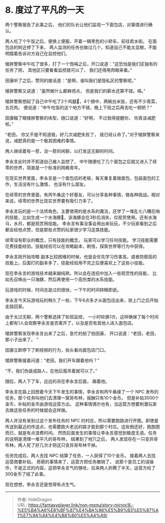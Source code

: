 # 8. 度过了平凡的一天


两个警察报告了此事之后， 他们的队长让他们监视一下面包店，对事情进行确认。 

两人吃了个午饭之后，便换上便服，开着一辆黑色的小轿车，前往若水街。 在面包店的附近停了下来， 两人监测的任务也做过几个，知道自己不能太显眼，不能明摆着告诉对方自己在监控他们。 

矮胖警察中午吃了很多，打了一个饱嗝之后，开口说道：“这恐怕是我们区独有的任务了把， 其他区只要看看监控就可以了， 我们还得用肉眼来看。”

田康听了之后，赞同的接话道：“是啊，谁叫我们是隐私区的警察呢。”

矮胖警察又说道：“虽然做什么都麻烦点， 但是我们的薪水还算不错。嗝。”

 矮胖警察想起了自己中午吃了2个鸡腿🍗，4个翅中，两碗白米饭，还有不少青菜，五花肉。 便说道：“中午吃饭的这个地方不错，晚上下班之后再去吃一顿把？”

田康瞄了眼矮胖警察的体型，随口说道：“好啊， 不过我得提醒你， 你真该减肥啦。”

“老田， 你又不是不知道我，好几次减肥失败了， 我已经认命了。”对于矮胖警察来说，减肥真的是一个极其困难的事情。 

两人继续着有一茬，没一茬的闲聊，以打发这无聊的时间。

李永言此时并不知道自己被人监控了， 中午随便吃了几个面包之后就又进入了续零的世界，简直是一个标准的网瘾青年。 

在现实世界里面，李永言是一个面包店的老板，每天重复着做面包，包装面包的工作，生活没有什么激情， 也没有什么朋友。

在续零的世界里面，有丙午桑这个好基友，可以分享各种事情，做各种挑战。相对来说，续零的世界比现实世界要有吸引力多了。

李永言玩的是一个法师角色，主要使用的是水系的魔法，还学了一堆乱七八糟花哨的技能，比如生成一个水海豚🐬，该海豚会在3秒后消失，仅观赏使用。还有水海马，水月，都是观赏用技能。 李永言有事没事会用出来玩玩，不少玩家看到之后都会给他点赞，但是那些点赞的玩家很少学习这类技能。

续零没有职业的概念，只有技能的概念， 玩家可以学习任何技能。 学习技能需要花费技能经验。技能经验可以在攻略副本，刷怪，探索世界等行为中获得。

李永言刚开始攻略 副本比较困难的时候，也是会优先学习伤害高，或者防御高的技能上。后面打的副本多了，技能经验用不完之后便喜欢上了这些小技能。

现在李永言的游戏技术越来越纯熟，所以会在连招中加入一些观赏性的技能， 比如先召唤出一只海豚，然后再使用一个高伤类的水系技能。

玩游戏的时候，时间总是过的很快，一下午的时间转眼即逝。

李永言今天玩游戏玩的稍久了一些，下午6点多才从面包店出来，锁上门之后开始走路回家。 

由于太过无聊，两个警察选择了轮班监控， 一小时轮换1次，这样确保了每个时间上都有1人会观察李永言是否离开了，以及是否有其他人进入面包店。 

矮胖警察发现李永言出来了之后，急忙的拍了拍田康， 开口说道：“老田，老田，那小子出来了。 ”

田康立即停下了刷视频的行为，抬头看向面包店门口。

矮胖警察接着问道：“老田，我们开车跟着他吗？”

“不，我们伪装成路人，在他后面吊着就可以了。”

随后，两人下了车，远远的吊在李永言后面， 跟着他。

李永言在路上回想着今天下午发生的事情，李永言和丙午桑接了一个 NPC 发布的任务，那个任务叫他们去清理一窝哥布林，报酬只有10个金币。  但是补贴3000个金币，补贴的金币由游戏运营方出。 这种事情偶尔也有，当运营方想要刺激玩家去做这些任务的时候就会这样做。 

两人并没有来到过这个发布任务的 NPC 的村庄，所以需要跑路进行开图。即使是传送到最近的传送点，也需要跑大老远的路才能到那个村庄。这些倒还好，跑跑图而已，就是有点浪费时间。 然而后面发生的事情让李永言感觉到极度无语。任务的说明是清理一堆平凡的哥布林， 结果到了地穴之后， 两人发现存在一只变异哥布林。两人死了好几次才把这只变异哥布林干掉。

任务完成后，两人去找 NPC 结算了任务，一人获得了10个金币。 接着两人去找运营商要补贴， 奇葩的事情来了，运营方把任务撤销了， 说那个是员工的误操作，不是正式的内容。这把李永言气的够呛，后来两人折腾了半天，运营方给了300金币了结了此事。 

现在想想，李永言还是觉得有点生气。


---

> 作者: hideDragon  
> URL: https://fantasyplayer.link/non-menu/story-mirror/8.-%E5%BA%A6%E8%BF%87%E4%BA%86%E5%B9%B3%E5%87%A1%E7%9A%84%E4%B8%80%E5%A4%A9/  

